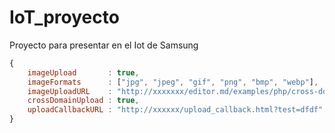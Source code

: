 # IoT_proyecto
Proyecto para presentar en el Iot de Samsung
```javascript
{
    imageUpload       : true,
    imageFormats      : ["jpg", "jpeg", "gif", "png", "bmp", "webp"],
    imageUploadURL    : "http://xxxxxxx/editor.md/examples/php/cross-domain-upload.php?test=dfdf",
    crossDomainUpload : true,
    uploadCallbackURL : "http://xxxxxx/upload_callback.html?test=dfdf"
}
```

